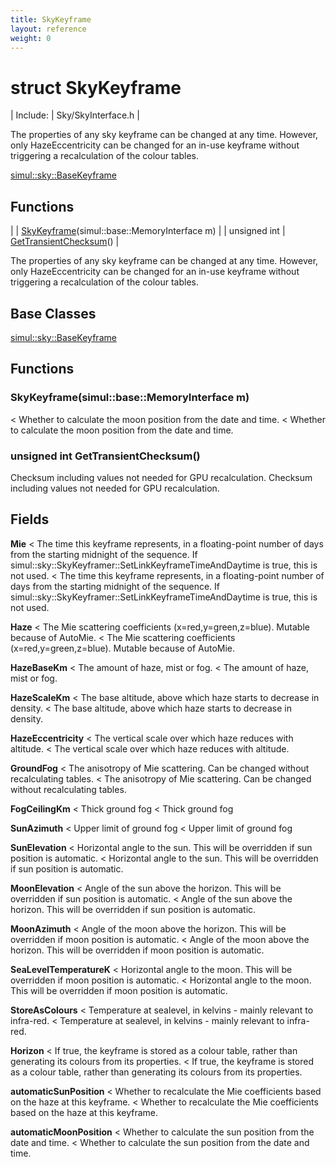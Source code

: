```yaml
---
title: SkyKeyframe
layout: reference
weight: 0
---
```

struct SkyKeyframe
===

| Include: | Sky/SkyInterface.h |

The properties of any sky keyframe can be changed at any time. However, only HazeEccentricity
can be changed for an in-use keyframe without triggering a recalculation of the colour tables.

[simul::sky::BaseKeyframe](BaseKeyframe)

Functions
---

|  | [SkyKeyframe](#SkyKeyframe)(simul::base::MemoryInterface m) |
| unsigned int | [GetTransientChecksum](#GetTransientChecksum)() |

The properties of any sky keyframe can be changed at any time. However, only HazeEccentricity
can be changed for an in-use keyframe without triggering a recalculation of the colour tables.
  


Base Classes
---
[simul::sky::BaseKeyframe](BaseKeyframe)

Functions
---

### <a name="SkyKeyframe"/> SkyKeyframe(simul::base::MemoryInterface m)
< Whether to calculate the moon position from the date and time.
< Whether to calculate the moon position from the date and time.

### <a name="GetTransientChecksum"/>unsigned int GetTransientChecksum()
Checksum including values not needed for GPU recalculation.
Checksum including values not needed for GPU recalculation.

Fields
---

**Mie** < The time this keyframe represents, in a floating-point number of days from the starting midnight of the sequence. If simul::sky::SkyKeyframer::SetLinkKeyframeTimeAndDaytime is true, this is not used. < The time this keyframe represents, in a floating-point number of days from the starting midnight of the sequence. If simul::sky::SkyKeyframer::SetLinkKeyframeTimeAndDaytime is true, this is not used.

**Haze** < The Mie scattering coefficients (x=red,y=green,z=blue). Mutable because of AutoMie. < The Mie scattering coefficients (x=red,y=green,z=blue). Mutable because of AutoMie.

**HazeBaseKm** < The amount of haze, mist or fog. < The amount of haze, mist or fog.

**HazeScaleKm** < The base altitude, above which haze starts to decrease in density. < The base altitude, above which haze starts to decrease in density.

**HazeEccentricity** < The vertical scale over which haze reduces with altitude. < The vertical scale over which haze reduces with altitude.

**GroundFog** < The anisotropy of Mie scattering. Can be changed without recalculating tables. < The anisotropy of Mie scattering. Can be changed without recalculating tables.

**FogCeilingKm** < Thick ground fog < Thick ground fog

**SunAzimuth** < Upper limit of ground fog < Upper limit of ground fog

**SunElevation** < Horizontal angle to the sun. This will be overridden if sun position is automatic. < Horizontal angle to the sun. This will be overridden if sun position is automatic.

**MoonElevation** < Angle of the sun above the horizon. This will be overridden if sun position is automatic. < Angle of the sun above the horizon. This will be overridden if sun position is automatic.

**MoonAzimuth** < Angle of the moon above the horizon. This will be overridden if moon position is automatic. < Angle of the moon above the horizon. This will be overridden if moon position is automatic.

**SeaLevelTemperatureK** < Horizontal angle to the moon. This will be overridden if moon position is automatic. < Horizontal angle to the moon. This will be overridden if moon position is automatic.

**StoreAsColours** < Temperature at sealevel, in kelvins - mainly relevant to infra-red. < Temperature at sealevel, in kelvins - mainly relevant to infra-red.

**Horizon** < If true, the keyframe is stored as a colour table, rather than generating its colours from its properties. < If true, the keyframe is stored as a colour table, rather than generating its colours from its properties.

**automaticSunPosition** < Whether to recalculate the Mie coefficients based on the haze at this keyframe. < Whether to recalculate the Mie coefficients based on the haze at this keyframe.

**automaticMoonPosition** < Whether to calculate the sun position from the date and time. < Whether to calculate the sun position from the date and time.
